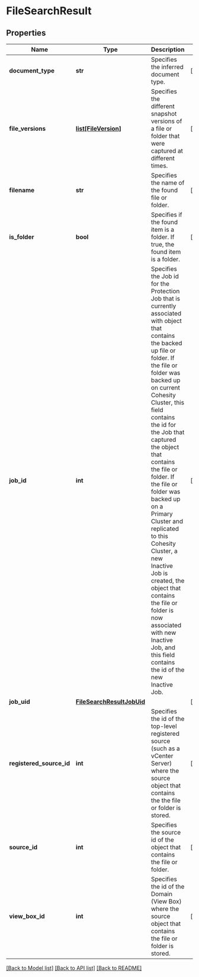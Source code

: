 # FileSearchResult

## Properties
Name | Type | Description | Notes
------------ | ------------- | ------------- | -------------
**document_type** | **str** | Specifies the inferred document type. | [optional] 
**file_versions** | [**list[FileVersion]**](FileVersion.md) | Specifies the different snapshot versions of a file or folder that were captured at different times. | [optional] 
**filename** | **str** | Specifies the name of the found file or folder. | [optional] 
**is_folder** | **bool** | Specifies if the found item is a folder. If true, the found item is a folder. | [optional] 
**job_id** | **int** | Specifies the Job id for the Protection Job that is currently associated with object that contains the backed up file or folder. If the file or folder was backed up on current Cohesity Cluster, this field contains the id for the Job that captured the object that contains the file or folder. If the file or folder was backed up on a Primary Cluster and replicated to this Cohesity Cluster, a new Inactive Job is created, the object that contains the file or folder is now associated with new Inactive Job, and this field contains the id of the new Inactive Job. | [optional] 
**job_uid** | [**FileSearchResultJobUid**](FileSearchResultJobUid.md) |  | [optional] 
**registered_source_id** | **int** | Specifies the id of the top-level registered source (such as a vCenter Server) where the source object that contains the the file or folder is stored. | [optional] 
**source_id** | **int** | Specifies the source id of the object that contains the file or folder. | [optional] 
**view_box_id** | **int** | Specifies the id of the Domain (View Box) where the source object that contains the file or folder is stored. | [optional] 

[[Back to Model list]](../README.md#documentation-for-models) [[Back to API list]](../README.md#documentation-for-api-endpoints) [[Back to README]](../README.md)


